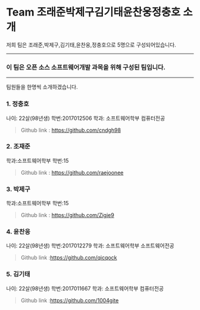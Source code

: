 Team 조래준박제구김기태윤찬웅정충호 소개
=
저희 팀은 조래준,박제구,김기태,윤찬웅,정충호으로 5명으로 구성되어있습니다.
****
### 이 팀은 오픈 소스 소프트웨어개발 과목을 위해 구성된 팀입니다.
****
팀원들을 한명씩 소개하겠습니다.
### 1. 정충호
  나이: 22살(98년생) 학번:2017012506 학과: 소프트웨어학부 컴퓨터전공
  >Github link : <https://github.com/cndgh98>


### 2. 조재준
  학과:소프트웨어학부 학번:15 
  >Github link : <https://github.com/raejoonee>

### 3. 박제구
  학과:소프트웨어학부 학번:15 
  >Github link : <https://github.com/Zigje9>


### 4. 윤찬웅
  나이: 22살(98년생) 학번:2017012279 학과: 소프트웨어학부 소프트웨어전공
  >Github link :<https://github.com/qicqock>


### 5. 김기태
   나이: 22살(98년생) 학번:2017011667 학과: 소프트웨어학부 컴퓨터전공
   >Github link :<https://github.com/1004gite> 
